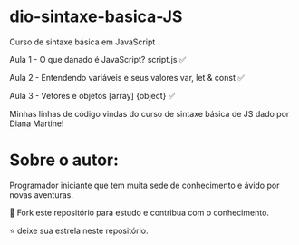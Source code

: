 # dio-sintaxe-basica-JS
Curso de sintaxe básica em JavaScript


Aula 1 - O que danado é JavaScript? script.js ✅

Aula 2 - Entendendo variáveis e seus valores var, let & const ✅

Aula 3 - Vetores e objetos [array] {object} ✅


Minhas linhas de código vindas do curso de sintaxe básica de JS dado por Diana Martine!




# Sobre o autor:
Programador iniciante que tem muita sede de conhecimento e ávido por novas aventuras. 

🤝 Fork este repositório para estudo e contribua com o conhecimento.

⭐ deixe sua estrela neste repositório.
